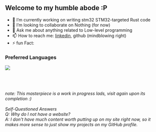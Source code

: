 ## Welcome to my humble abode :P

- 🔭 I’m currently working on writing stm32 STM32-targeted Rust code
- 👯 I’m looking to collaborate on Nothing (for now)
- 💬 Ask me about anything related to Low-level programming
- 📫 How to reach me: <a href="https://www.linkedin.com/in/kushal-sai-3b46a21b2/">linkedin</a>, github (mindblowing right)
- ⚡ fun Fact:




### Preferred Languages
<img src="https://skillicons.dev/icons?i=c,rust,python,cpp" />

<br><br>

<h6>
note: This masterpiece is a work in progress lads, visit again upon its completion :)
<br><br>Self-Questioned Answers<br>
Q: Why do I not have a website?
<br>
A: I don't have much content worth putting up on my site right now, so it makes more sense to just show my projects on my GitHub profile.


</h6>
